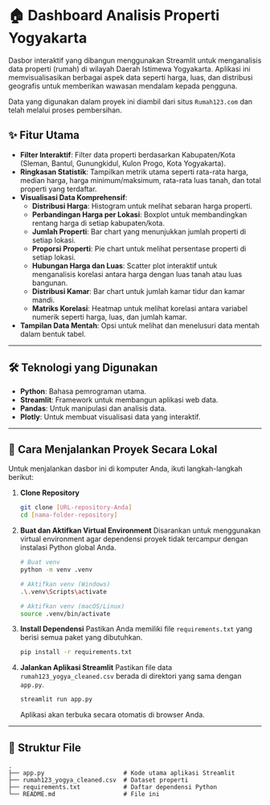 # 🏠 Dashboard Analisis Properti Yogyakarta

Dasbor interaktif yang dibangun menggunakan Streamlit untuk menganalisis data properti (rumah) di wilayah Daerah Istimewa Yogyakarta. Aplikasi ini memvisualisasikan berbagai aspek data seperti harga, luas, dan distribusi geografis untuk memberikan wawasan mendalam kepada pengguna.

Data yang digunakan dalam proyek ini diambil dari situs `Rumah123.com` dan telah melalui proses pembersihan.





## ✨ Fitur Utama

-   **Filter Interaktif**: Filter data properti berdasarkan Kabupaten/Kota (Sleman, Bantul, Gunungkidul, Kulon Progo, Kota Yogyakarta).
-   **Ringkasan Statistik**: Tampilkan metrik utama seperti rata-rata harga, median harga, harga minimum/maksimum, rata-rata luas tanah, dan total properti yang terdaftar.
-   **Visualisasi Data Komprehensif**:
    -   **Distribusi Harga**: Histogram untuk melihat sebaran harga properti.
    -   **Perbandingan Harga per Lokasi**: Boxplot untuk membandingkan rentang harga di setiap kabupaten/kota.
    -   **Jumlah Properti**: Bar chart yang menunjukkan jumlah properti di setiap lokasi.
    -   **Proporsi Properti**: Pie chart untuk melihat persentase properti di setiap lokasi.
    -   **Hubungan Harga dan Luas**: Scatter plot interaktif untuk menganalisis korelasi antara harga dengan luas tanah atau luas bangunan.
    -   **Distribusi Kamar**: Bar chart untuk jumlah kamar tidur dan kamar mandi.
    -   **Matriks Korelasi**: Heatmap untuk melihat korelasi antara variabel numerik seperti harga, luas, dan jumlah kamar.
-   **Tampilan Data Mentah**: Opsi untuk melihat dan menelusuri data mentah dalam bentuk tabel.

---

## 🛠️ Teknologi yang Digunakan

-   **Python**: Bahasa pemrograman utama.
-   **Streamlit**: Framework untuk membangun aplikasi web data.
-   **Pandas**: Untuk manipulasi dan analisis data.
-   **Plotly**: Untuk membuat visualisasi data yang interaktif.

---

## 🚀 Cara Menjalankan Proyek Secara Lokal

Untuk menjalankan dasbor ini di komputer Anda, ikuti langkah-langkah berikut:

1.  **Clone Repository**
    ```bash
    git clone [URL-repository-Anda]
    cd [nama-folder-repository]
    ```

2.  **Buat dan Aktifkan Virtual Environment**
    Disarankan untuk menggunakan virtual environment agar dependensi proyek tidak tercampur dengan instalasi Python global Anda.
    ```bash
    # Buat venv
    python -m venv .venv

    # Aktifkan venv (Windows)
    .\.venv\Scripts\activate

    # Aktifkan venv (macOS/Linux)
    source .venv/bin/activate
    ```

3.  **Install Dependensi**
    Pastikan Anda memiliki file `requirements.txt` yang berisi semua paket yang dibutuhkan.
    ```bash
    pip install -r requirements.txt
    ```

4.  **Jalankan Aplikasi Streamlit**
    Pastikan file data `rumah123_yogya_cleaned.csv` berada di direktori yang sama dengan `app.py`.
    ```bash
    streamlit run app.py
    ```
    Aplikasi akan terbuka secara otomatis di browser Anda.

---

## 📂 Struktur File

```
.
├── app.py                      # Kode utama aplikasi Streamlit
├── rumah123_yogya_cleaned.csv  # Dataset properti
├── requirements.txt            # Daftar dependensi Python
└── README.md                   # File ini
```